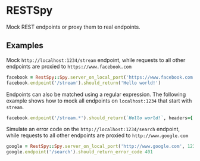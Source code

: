 # RESTSpy
Mock REST endpoints or proxy them to real endpoints.

## Examples
Mock `http://localhost:1234/stream` endpoint,
while requests to all other endpoints are proxied to `https://www.facebook.com`

```ruby
facebook = RestSpy::Spy.server_on_local_port('https://www.facebook.com', 1234)
facebook.endpoint('/stream').should_return('Hello world!')
```

Endpoints can also be matched using a regular expression.
The following example shows how to mock all endpoints on `localhost:1234` that start with `stream`.
```ruby
facebook.endpoint('/stream.*').should_return(`Hello world!`, headers={'Token' => 'abcd'})
```

Simulate an error code on the `http://localhost:1234/search` endpoint,
while requests to all other endpoints are proxied to `http://www.google.com`

```ruby
google = RestSpy::Spy.server_on_local_port('http://www.google.com', 1234)
google.endpoint('/search').should_return_error_code 401
```





